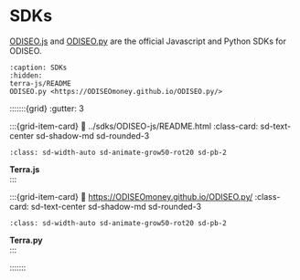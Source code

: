 # SDKs

[ODISEO.js](ODISEO-js/README.md) and [ODISEO.py](https://ODISEOmoney.github.io/ODISEO.py/) are the official Javascript and Python SDKs for ODISEO.

```{toctree}
:caption: SDKs
:hidden:
terra-js/README
ODISEO.py <https://ODISEOmoney.github.io/ODISEO.py/>
```
:::::::{grid}
:gutter: 3

:::{grid-item-card}
:link: ../sdks/ODISEO-js/README.html
:class-card: sd-text-center sd-shadow-md sd-rounded-3
```{image} /img/ODISEO_js.svg
:class: sd-width-auto sd-animate-grow50-rot20 sd-pb-2
```
**Terra.js**  
:::

:::{grid-item-card}
:link: https://ODISEOmoney.github.io/ODISEO.py/
:class-card: sd-text-center sd-shadow-md sd-rounded-3
```{image} /img/ODISEO_sdk.svg
:class: sd-width-auto sd-animate-grow50-rot20 sd-pb-2
```
**Terra.py**  
:::

:::::::
